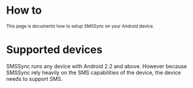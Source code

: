 <div class="page-header">
    <h1>How to</h1> <small>This page is documents how to setup SMSSync on your Android device.</small>
</div>

# Supported devices

SMSSync runs any device with Android 2.2 and above. However because SMSSync rely heavily on the SMS 
capabilities of the device, the device needs to support SMS.